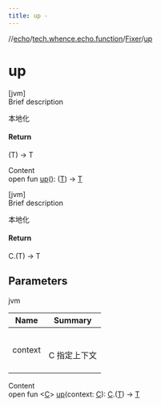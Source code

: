 ```yaml
---
title: up -
---
```

//[echo](../../index.md)/[tech.whence.echo.function](../index.md)/[Fixer](index.md)/[up](up.md)



# up  
[jvm]  
Brief description  


本地化



#### Return  


(T) -> T

  
Content  
open fun [up](up.md)(): ([T](index.md)) -> [T](index.md)  


[jvm]  
Brief description  


本地化



#### Return  


C.(T) -> T



## Parameters  
  
jvm  
  
|  Name|  Summary| 
|---|---|
| context| <br><br>C 指定上下文<br><br>
  
  
Content  
open fun <[C](up.md)> [up](up.md)(context: [C](up.md)): [C](up.md).([T](index.md)) -> [T](index.md)  



